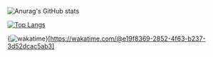 ![Anurag's GitHub stats](https://github-readme-stats.vercel.app/api?username=APf0x&show_icons=true&theme=radical)


[![Top Langs](https://github-readme-stats.vercel.app/api/top-langs/?username=APf0x&layout=compact&theme=radical&langs_count=18&exclude_repo=in-rotation)](https://github.com/anuraghazra/github-readme-stats)

{<img src="https://wakatime.com/badge/user/e19f8369-2852-4f63-b237-3d52dcac5ab3.svg" alt="wakatime" />}[https://wakatime.com/@e19f8369-2852-4f63-b237-3d52dcac5ab3]

<!--
**APf0x/APf0x** is a ✨ _special_ ✨ repository because its `README.md` (this file) appears on your GitHub profile.

to exclude the game in rotation:
&exclude_repo=in-rotation



Here are some ideas to get you started:

- 🔭 I’m currently working on ...
- 🌱 I’m currently learning ...
- 👯 I’m looking to collaborate on ...
- 🤔 I’m looking for help with ...
- 💬 Ask me about ...
- 📫 How to reach me: ...
- 😄 Pronouns: ...
- ⚡ Fun fact: ...
-->
